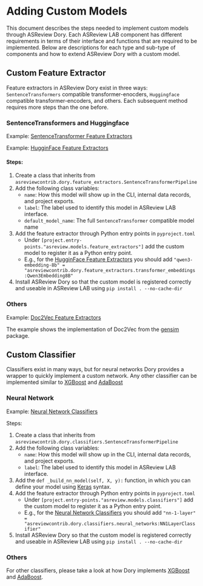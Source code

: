 # Adding Custom Models
This document describes the steps needed to implement custom models through ASReview Dory. Each ASReview LAB component has different requirements in terms of their interface and functions that are required to be implemented. Below are descriptions for each type and sub-type of components and how to extend ASReview Dory with a custom model.

## Custom Feature Extractor
Feature extractors in ASReview Dory exist in three ways: `SentenceTransformers` compatible transformer-enocders, `Huggingface` compatible transformer-encoders, and others. Each subsequent method requires more steps than the one before.

### SentenceTransformers and Huggingface
Example: [SentenceTransformer Feature Extractors](https://github.com/asreview/asreview-dory/blob/main/examples/sentence_transformer_fe.py)

Example: [HugginFace Feature Extractors](https://github.com/asreview/asreview-dory/blob/main/examples/huggingface_fe.py)

#### Steps:
1. Create a class that inherits from `asreviewcontrib.dory.feature_extractors.SentenceTransformerPipeline`
2. Add the following class variables:
    - `name`: How this model will show up in the CLI, internal data records, and project exports.
    - `label`: The label used to identify this model in ASReview LAB interface.
    - `default_model_name`: The full `SentenceTransformer` compatible model name
3. Add the feature extractor through Python entry points in `pyproject.toml`
    - Under `[project.entry-points."asreview.models.feature_extractors"]` add the custom model to register it as a Python entry point.
    - E.g., for the [HugginFace Feature Extractors](https://github.com/asreview/asreview-dory/blob/main/examples/huggingface_fe.py) you should add `"qwen3-embedding-8b" = "asreviewcontrib.dory.feature_extractors.transformer_embeddings:Qwen3Embedding8B"`
4. Install ASReview Dory so that the custom model is registered correctly and useable in ASReview LAB using `pip install . --no-cache-dir`

### Others
Example: [Doc2Vec Feature Extractors](https://github.com/asreview/asreview-dory/blob/main/examples/other_fe.py)

The example shows the implementation of Doc2Vec from the [gensim](https://github.com/piskvorky/gensim?tab=readme-ov-file#documentation) package.

## Custom Classifier
Classifiers exist in many ways, but for neural networks Dory provides a wrapper to quickly implement a custom network. Any other classifier can be implemented similar to [XGBoost](https://github.com/asreview/asreview-dory/blob/main/asreviewcontrib/dory/classifiers/xgboost.py) and [AdaBoost](https://github.com/asreview/asreview-dory/blob/main/asreviewcontrib/dory/classifiers/adaboost.py)
### Neural Network
Example: [Neural Network Classifiers](https://github.com/asreview/asreview-dory/blob/main/examples/neural_net_clf.py)

Steps:
1. Create a class that inherits from `asreviewcontrib.dory.classifiers.SentenceTransformerPipeline`
2. Add the following class variables:
    - `name`: How this model will show up in the CLI, internal data records, and project exports.
    - `label`: The label used to identify this model in ASReview LAB interface.
3. Add the `def _build_nn_model(self, X, y):` function, in which you can define your model using [Keras](https://github.com/keras-team/keras) syntax.
4. Add the feature extractor through Python entry points in `pyproject.toml`
    - Under `[project.entry-points."asreview.models.classifiers"]` add the custom model to register it as a Python entry point.
    - E.g., for the [Neural Network Classifiers](https://github.com/asreview/asreview-dory/blob/main/examples/neural_net_clf.py) you should add `"nn-1-layer" = "asreviewcontrib.dory.classifiers.neural_networks:NN1LayerClassifier"`
5. Install ASReview Dory so that the custom model is registered correctly and useable in ASReview LAB using `pip install . --no-cache-dir`

### Others
For other classifiers, please take a look at how Dory implements [XGBoost](https://github.com/asreview/asreview-dory/blob/main/asreviewcontrib/dory/classifiers/xgboost.py) and [AdaBoost](https://github.com/asreview/asreview-dory/blob/main/asreviewcontrib/dory/classifiers/adaboost.py).
